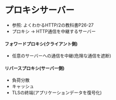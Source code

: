 # プロキシサーバー
- 参照: よくわかるHTTP/2の教科書P26-27
- プロキシ -> HTTP通信を中継するサーバー

#### フォワードプロキシ(クライアント側)
- 任意のサーバーへの通信を中継(危険な通信を遮断)

#### リバースプロキシ(サーバー側)
- 負荷分散
- キャッシュ
- TLSの終端(アプリケーションデータを復号化)
